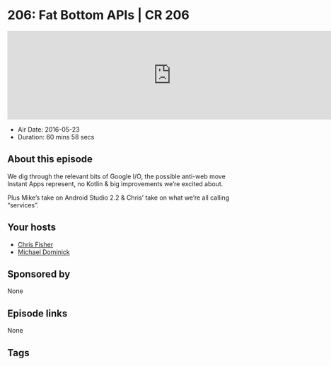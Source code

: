 # 206: Fat Bottom APIs | CR 206

<iframe src="https://player.fireside.fm/v2/MLf2ZzhC+qKJD3CQD?theme=dark" width="740" height="200" frameborder="0" scrolling="no"></iframe>

* Air Date: 2016-05-23
* Duration: 60 mins 58 secs

## About this episode

We dig through the relevant bits of Google I/O, the possible anti-web move Instant Apps represent, no Kotlin & big improvements we’re excited about.

Plus Mike’s take on Android Studio 2.2 & Chris’ take on what we’re all calling “services”.

## Your hosts
* [Chris Fisher](https://coder.show/hosts/chrislas)
* [Michael Dominick](https://coder.show/hosts/michael)

## Sponsored by

None



## Episode links

None



## Tags

